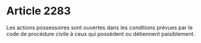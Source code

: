 # Article 2283

Les actions possessoires sont ouvertes dans les conditions prévues par le code de procédure civile à ceux qui possèdent ou détiennent paisiblement.
